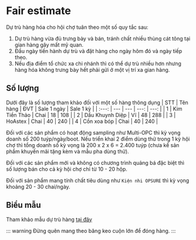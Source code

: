 # Fair estimate
Dự trù hàng hóa cho hội chợ tuân theo một số quy tắc sau:
1. Dự trù hàng vừa đủ trưng bày và bán, tránh chất nhiều thùng cát tông tại gian hàng gây mất mỹ quan.
2. Đầu ngày tiến hành dự trù và đặt hàng cho ngày hôm đó và ngày tiếp theo.
3. Nếu địa điểm tổ chức xa chi nhánh thì có thể dự trù nhiều hơn nhưng hàng hóa không trưng bày hết phải gửi ở một vị trí xa gian hàng.

## Số lượng
Dưới đây là số lượng tham khảo đối với một số hàng thông dụng
| STT | Tên hàng | ĐVT | Sale 1 ngày | Sale 1 kỳ |
| :---: | --- | --- | ---: | ---: |
| 1 | Kim Tiền Thảo | Chai | 18 | 108 |
| 2 | Dầu Khuynh Diệp | Vĩ | 48 | 288 |
| 3 | HoAstex | Chai | 40 | 240 |
| 4 | Cồn xoa bóp | Chai | 40 | 240 |

Đối với các sản phẩm có hoạt động sampling như Multi-OPC thì kỳ vọng doanh số 200 tuýp/ngày/boot. Nếu triển khai 2 điểm dùng thử trong 1 kỳ hội chợ thì tổng doanh số kỳ vọng là 200 x 2 x 6 = 2.400 tuýp (chưa kể sản phẩm khuyến mãi tặng kèm và mẫu pha dùng thử).

Đối với các sản phẩm mới và không có chương trình quảng bá đặc biệt thì số lượng bán cho cả kỳ hội chợ chỉ từ 10 - 20 hộp.

Đối với sản phẩm mang tính chất tiêu dùng như ```Kiện nhi OPSURE``` thì kỳ vọng khoảng 20 - 30 chai/ngày.

## Biểu mẫu
Tham khảo mẫu dự trù hàng [tại đây](https://www.dropbox.com/s/d8bfgpw2zygg6f2/DU%20TRU%20HANG%20HOICHO_2018.xls?dl=0)

::: warning
Đừng quên mang theo băng keo cuộn lớn để đóng hàng.
:::